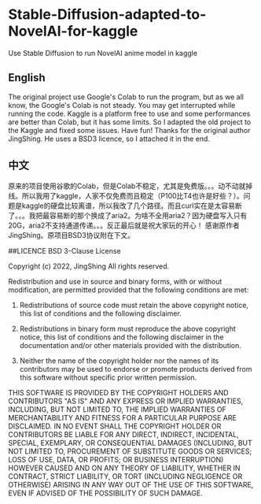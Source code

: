 # Stable-Diffusion-adapted-to-NovelAI-for-kaggle
Use Stable Diffusion to run NovelAI anime model in kaggle
## English
The original project use Google's Colab to run the program, but as we all know, the Google's Colab is not steady. You may get interrupted while running the code.
Kaggle is a platform free to use and some performances are better than Colab, but it has some limits. So I adapted the old project to the Kaggle and fixed some issues. Have fun!
Thanks for the original author JingShing. He uses a BSD3 licence, so I attached it in the end.
## 中文
原来的项目使用谷歌的Colab，但是Colab不稳定，尤其是免费版。。。动不动就掉线。所以我用了kaggle，人家不仅免费而且稳定（P100比T4也许是好些？）。问题是kaggle的硬盘比较离谱，所以我改了几个路径。而且curl实在是太容易断了。。。我把最容易断的那个换成了aria2。为啥不全用aria2？因为硬盘写入只有20G，aria2不支持通道传递。。。反正最后就是祝大家玩的开心！
感谢原作者JingShing。原项目BSD3协议附在下文。

##LICENCE
BSD 3-Clause License

Copyright (c) 2022, JingShing
All rights reserved.

Redistribution and use in source and binary forms, with or without
modification, are permitted provided that the following conditions are met:

1. Redistributions of source code must retain the above copyright notice, this
   list of conditions and the following disclaimer.

2. Redistributions in binary form must reproduce the above copyright notice,
   this list of conditions and the following disclaimer in the documentation
   and/or other materials provided with the distribution.

3. Neither the name of the copyright holder nor the names of its
   contributors may be used to endorse or promote products derived from
   this software without specific prior written permission.

THIS SOFTWARE IS PROVIDED BY THE COPYRIGHT HOLDERS AND CONTRIBUTORS "AS IS"
AND ANY EXPRESS OR IMPLIED WARRANTIES, INCLUDING, BUT NOT LIMITED TO, THE
IMPLIED WARRANTIES OF MERCHANTABILITY AND FITNESS FOR A PARTICULAR PURPOSE ARE
DISCLAIMED. IN NO EVENT SHALL THE COPYRIGHT HOLDER OR CONTRIBUTORS BE LIABLE
FOR ANY DIRECT, INDIRECT, INCIDENTAL, SPECIAL, EXEMPLARY, OR CONSEQUENTIAL
DAMAGES (INCLUDING, BUT NOT LIMITED TO, PROCUREMENT OF SUBSTITUTE GOODS OR
SERVICES; LOSS OF USE, DATA, OR PROFITS; OR BUSINESS INTERRUPTION) HOWEVER
CAUSED AND ON ANY THEORY OF LIABILITY, WHETHER IN CONTRACT, STRICT LIABILITY,
OR TORT (INCLUDING NEGLIGENCE OR OTHERWISE) ARISING IN ANY WAY OUT OF THE USE
OF THIS SOFTWARE, EVEN IF ADVISED OF THE POSSIBILITY OF SUCH DAMAGE.
